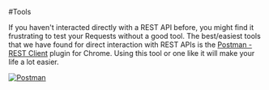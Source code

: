 #Tools

If you haven't interacted directly with a REST API before, you might find it frustrating to test your Requests without a good tool.  The best/easiest tools that we have found for direct interaction with REST APIs is the [Postman - REST Client][2] plugin for Chrome.  Using this tool or one like it will make your life a lot easier.

[![Postman][1]][2]

[1]: https://dl.dropboxusercontent.com/u/19725222/maasive-docs/rest-client-small-title.png "POSTMAN"
[2]: https://chrome.google.com/webstore/detail/postman-rest-client/fdmmgilgnpjigdojojpjoooidkmcomcm "POSTMAN"